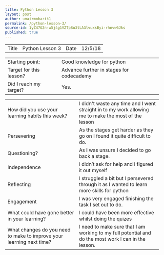 ```yaml
---
title: Python Lesson 3
layout: post
author: umairmobarik1
permalink: /python-lesson-3/
source-id: 1yZ47G2n-w5j4g1VZTp8u3tLAGlvuxsByi-rhnvw6Jks
published: true
---
```

<table>
  <tr>
    <td>Title</td>
    <td>Python Lesson 3</td>
    <td>Date</td>
    <td>12/5/18</td>
  </tr>
</table>


<table>
  <tr>
    <td>Starting point:</td>
    <td>Good knowledge for python</td>
  </tr>
  <tr>
    <td>Target for this lesson?</td>
    <td> Advance further in stages for codecademy</td>
  </tr>
  <tr>
    <td>Did I reach my target?</td>
    <td>Yes.</td>
  </tr>
</table>


<table>
  <tr>
    <td>How did you use your learning habits this week?</td>
    <td>I didn't waste any time and I went straight in to my work allowing me to make the most of the lesson
</td>
  </tr>
  <tr>
    <td>Persevering</td>
    <td>As the stages get harder as they go on I found it quite difficult to do.</td>
  </tr>
  <tr>
    <td>Questioning?</td>
    <td>As I was unsure I decided to go back a stage.</td>
  </tr>
  <tr>
    <td>Independence</td>
    <td>I didn’t ask for help and I figured it out myself</td>
  </tr>
  <tr>
    <td>Reflecting</td>
    <td>I struggled a bit but I persevered through it as I wanted to learn more skills for python</td>
  </tr>
  <tr>
    <td>Engagement</td>
    <td>I was very engaged finishing the task I set out to do.</td>
  </tr>
  <tr>
    <td>What could have gone better in your learning?</td>
    <td>I could have been more effective whilst doing the quizes</td>
  </tr>
  <tr>
    <td>What changes do you need to make to improve your learning next time?</td>
    <td>I need to make sure that I am working to my full potential and do the most work I can in the lesson.</td>
  </tr>
</table>


